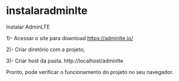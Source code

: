 # instalaradminlte

Instalar AdminLTE

1)- Acessar o site para download
https://adminlte.io/

2)- Criar diretório com a projeto;

3)- Criar host da pasta.
http://localhost/adminlte

Pronto, pode verificar o funcionamento do projeto no seu navegador.

